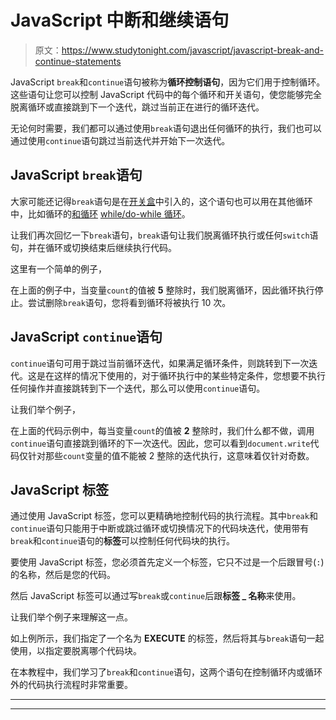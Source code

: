 # JavaScript 中断和继续语句

> 原文：<https://www.studytonight.com/javascript/javascript-break-and-continue-statements>

JavaScript `break`和`continue`语句被称为**循环控制语句**，因为它们用于控制循环。这些语句让您可以控制 JavaScript 代码中的每个循环和开关语句，使您能够完全脱离循环或直接跳到下一个迭代，跳过当前正在进行的循环迭代。

无论何时需要，我们都可以通过使用`break`语句退出任何循环的执行，我们也可以通过使用`continue`语句跳过当前迭代并开始下一次迭代。

## JavaScript `break`语句

大家可能还记得`break`语句是在[开关盒](http://studytonight.com/javascript/javascript-switch-case)中引入的，这个语句也可以用在其他循环中，比如循环的[和循环](http://javascript-for-loop) [while/do-while 循环](http://studytonight.com/javascript/javascript-while-loop-and-dowhile-loop)。

让我们再次回忆一下`break`语句，`break`语句让我们脱离循环执行或任何`switch`语句，并在循环或切换结束后继续执行代码。

这里有一个简单的例子，

在上面的例子中，当变量`count`的值被 **5** 整除时，我们脱离循环，因此循环执行停止。尝试删除`break`语句，您将看到循环将被执行 10 次。

## JavaScript `continue`语句

`continue`语句可用于跳过当前循环迭代，如果满足循环条件，则跳转到下一次迭代。这是在这样的情况下使用的，对于循环执行中的某些特定条件，您想要不执行任何操作并直接跳转到下一个迭代，那么可以使用`continue`语句。

让我们举个例子，

在上面的代码示例中，每当变量`count`的值被 **2** 整除时，我们什么都不做，调用`continue`语句直接跳到循环的下一次迭代。因此，您可以看到`document.write`代码仅针对那些`count`变量的值不能被 2 整除的迭代执行，这意味着仅针对奇数。

## JavaScript 标签

通过使用 JavaScript 标签，您可以更精确地控制代码的执行流程。其中`break`和`continue`语句只能用于中断或跳过循环或切换情况下的代码块迭代，使用带有`break`和`continue`语句的**标签**可以控制任何代码块的执行。

要使用 JavaScript 标签，您必须首先定义一个标签，它只不过是一个后跟冒号(`:`)的名称，然后是您的代码。

然后 JavaScript 标签可以通过写`break`或`continue`后跟**标签 _ 名称**来使用。

让我们举个例子来理解这一点。

如上例所示，我们指定了一个名为 **EXECUTE** 的标签，然后将其与`break`语句一起使用，以指定要脱离哪个代码块。

在本教程中，我们学习了`break`和`continue`语句，这两个语句在控制循环内或循环外的代码执行流程时非常重要。

* * *

* * *